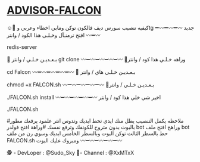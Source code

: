 # [ADVISOR-FALCON](https://t.me/XxMTxX)
 
☺️🚩 كيفيه تنصيب سورس ديف فالكون
 توكن ومابي اخطاء وعربي وtg جديد
〰➖〰➖〰➖〰➖〰
افتح ترمنـآل وخـلـي هذا الكود / وانتر

redis-server

📍 بـعـديـن خـلـي / وانتر
git clone 
〰➖〰➖〰➖〰➖〰
📍وراهه خـلـي هذا كود / وانتر

cd Falcon
〰➖〰➖〰➖〰➖〰
📍 بـعـديـن خـلـي هاي / وانتر

chmod +x FALCON.sh
〰➖〰➖〰➖〰➖〰
📍بـعـديـن خـلـي / وانتر

./FALCON.sh install
〰➖〰➖〰➖〰➖〰
 اخير شي خلي هذا كود / وانتر 

./FALCON.sh

#ملاحظه يكمل التنصيب يطل منك ايدي 
تحط ايديك وتدوس انتر 
علمود يرفعك مطور بالبوت
بدون متروح للكونفك وترفع نفسك
#وراهة افتح فولدر bot 
وراهخ افتح ملف bot 
حط بالسطر الثالث توكن البوت
وبالسطر الخامس ايديك 
وسوي رن من ملف 
FALCON.sh
ومبروك عليك البوت 
〰➖〰➖〰➖〰➖〰

🕵 - DevLoper : @Sudo_Sky
 📍- Channel : @XxMTxX
